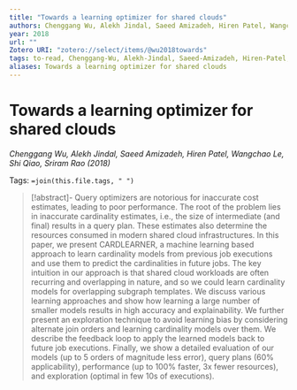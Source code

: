 ```yaml
---
title: "Towards a learning optimizer for shared clouds"
authors: Chenggang Wu, Alekh Jindal, Saeed Amizadeh, Hiren Patel, Wangchao Le, Shi Qiao, Sriram Rao
year: 2018
url: ""
Zotero URI: "zotero://select/items/@wu2018towards"
tags: to-read, Chenggang-Wu, Alekh-Jindal, Saeed-Amizadeh, Hiren-Patel, Wangchao-Le, Shi-Qiao, Sriram-Rao
aliases: Towards a learning optimizer for shared clouds
---
```


# Towards a learning optimizer for shared clouds  
_Chenggang Wu, Alekh Jindal, Saeed Amizadeh, Hiren Patel, Wangchao Le, Shi Qiao, Sriram Rao (2018)_

Tags: `=join(this.file.tags, " ")`

> [!abstract]-
> Query optimizers are notorious for inaccurate cost estimates, leading to poor performance. The root of the problem lies in inaccurate cardinality estimates, i.e., the size of intermediate (and final) results in a query plan. These estimates also determine the resources consumed in modern shared cloud infrastructures. In this paper, we present CARDLEARNER, a machine learning based approach to learn cardinality models from previous job executions and use them to predict the cardinalities in future jobs. The key intuition in our approach is that shared cloud workloads are often recurring and overlapping in nature, and so we could learn cardinality models for overlapping subgraph templates. We discuss various learning approaches and show how learning a large number of smaller models results in high accuracy and explainability. We further present an exploration technique to avoid learning bias by considering alternate join orders and learning cardinality models over them. We describe the feedback loop to apply the learned models back to future job executions. Finally, we show a detailed evaluation of our models (up to 5 orders of magnitude less error), query plans (60% applicability), performance (up to 100% faster, 3x fewer resources), and exploration (optimal in few 10s of executions).


